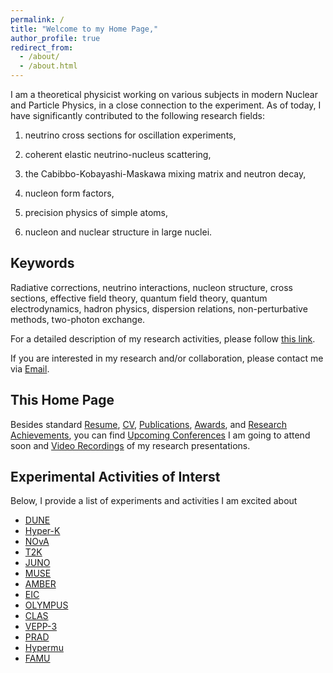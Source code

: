 ```yaml
---
permalink: /
title: "Welcome to my Home Page,"
author_profile: true
redirect_from: 
  - /about/
  - /about.html
---
```


I am a theoretical physicist working on various subjects in modern Nuclear and Particle Physics, in a close connection to the experiment. As of today, I have significantly contributed to the following research fields: 

1) neutrino cross sections for oscillation experiments,

2) coherent elastic neutrino-nucleus scattering,

3) the Cabibbo-Kobayashi-Maskawa mixing matrix and neutron decay,
  
4) nucleon form factors,

5) precision physics of simple atoms,

6) nucleon and nuclear structure in large nuclei.

Keywords
------
Radiative corrections, neutrino interactions, nucleon structure, cross sections, effective field theory, quantum field theory, quantum electrodynamics, hadron physics, dispersion relations, non-perturbative methods, two-photon exchange.

For a detailed description of my research activities, please follow [this link](https://tomalak7.github.io/achievements).

If you are interested in my research and/or collaboration, please contact me via [Email](mailto:sashatomalak@icloud.com).

This Home Page
------

Besides standard [Resume](https://tomalak7.github.io/resume), [CV](https://tomalak7.github.io/cv), [Publications](https://tomalak7.github.io/publications), [Awards](https://tomalak7.github.io/awards), and [Research Achievements](https://tomalak7.github.io/achievements), you can find [Upcoming Conferences](https://tomalak7.github.io/conferences) I am going to attend soon and [Video Recordings](https://tomalak7.github.io/records) of my research presentations.


Experimental Activities of Interst
------

Below, I provide a list of experiments and activities I am excited about
- [DUNE](https://www.dunescience.org)
- [Hyper-K](https://www-sk.icrr.u-tokyo.ac.jp/en/hk/)
- [NOvA](https://novaexperiment.fnal.gov)
- [T2K](https://t2k-experiment.org)
- [JUNO](http://juno.ihep.cas.cn)
- [MUSE](https://www.physics.rutgers.edu/~rgilman/elasticmup/)
- [AMBER](https://amber.web.cern.ch)
- [EIC](https://www.bnl.gov/eic/)
- [OLYMPUS](https://web.mit.edu/olympus/)
- [CLAS](https://www.jlab.org/physics/hall-b/clas)
- [VEPP-3](https://v4.inp.nsk.su/vepp3/index.en.html)
- [PRAD](https://www.jlab.org/prad/collaboration.html)
- [Hypermu](https://www.psi.ch/en/ltp/hypermu)
- [FAMU](https://web.infn.it/FAMU/the-project/)


<!---
Projects and Jobs
------
If you are highly motivated-bachelor/master/PhD student, or postdocs and seeking for opportunities to continue research, please do not hesitate to contact me via [Email](mailto:sashatomalak@icloud.com).
--->

